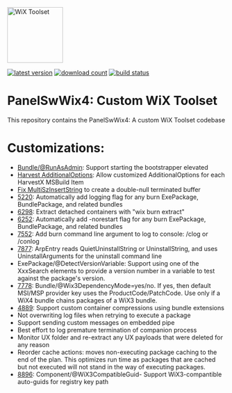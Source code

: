 <img src="https://github.com/wixtoolset/Home/raw/master/imgs/wix-white-bg.png" alt="WiX Toolset" height="128" />

[![latest version](https://img.shields.io/nuget/vpre/wix)](https://www.nuget.org/packages/PanelSwWix4)
[![download count](https://img.shields.io/nuget/dt/wix)](https://www.nuget.org/stats/packages/PanelSwWix4?groupby=Version)
[![build status](https://img.shields.io/github/actions/workflow/status/nirbar/wix4/build.yml?branch=develop)](https://github.com/wixtoolset/wix/actions/workflows/build.yml?query=branch%3Adevelop)

# PanelSwWix4: Custom WiX Toolset

This repository contains the PanelSwWix4: A custom WiX Toolset codebase

# Customizations:

- [Bundle/@RunAsAdmin](https://github.com/wixtoolset/issues/issues/5309): Support starting the bootstrapper elevated
- [Harvest AdditionalOptions](https://github.com/wixtoolset/issues/issues/7427): Allow customized AdditionalOptions for each HarvestX MSBuild Item
- [Fix MultiSzInsertString](https://github.com/wixtoolset/issues/issues/7311) to create a double-null terminated buffer
- [5220](https://github.com/wixtoolset/issues/issues/5220): Automatically add logging flag for any burn ExePackage, BundlePackage, and related bundles
- [6298](https://github.com/wixtoolset/issues/issues/6298): Extract detached containers with "wix burn extract"
- [6252](https://github.com/wixtoolset/issues/issues/6252): Automatically add -norestart flag for any burn ExePackage, BundlePackage, and related bundles
- [7552](https://github.com/wixtoolset/issues/issues/7552): Add burn command line argument to log to console: /clog or /conlog
- [7877](https://github.com/wixtoolset/issues/issues/7877): ArpEntry reads QuietUninstallString or UninstallString, and uses UninstallArguments for the uninstall command line
- ExePackage/@DetectVersionVariable: Support using one of the XxxSearch elements to provide a version number in a variable to test against the package's version.
- [7778](https://github.com/wixtoolset/issues/issues/7778): Bundle/@Wix3DependencyMode=yes/no. If yes, then default MSI/MSP provider key uses the ProductCode/PatchCode. Use only if a WiX4 bundle chains packages of a WiX3 bundle.
- [4889](https://github.com/wixtoolset/issues/issues/4889): Support custom container compressions using bundle extensions
- Not overwriting log files when retrying to execute a package
- Support sending custom messages on embedded pipe
- Best effort to log premature termination of companion process
- Monitor UX folder and re-extract any UX payloads that were deleted for any reason
- Reorder cache actions: moves non-executing package caching to the end of the plan. This optimizes run time as packages that are cached but not executed will not stand in the way of executing packages.
- [8896](https://github.com/wixtoolset/issues/issues/8896): Component/@WiX3CompatibleGuid- Support WiX3-compantible auto-guids for registry key path
